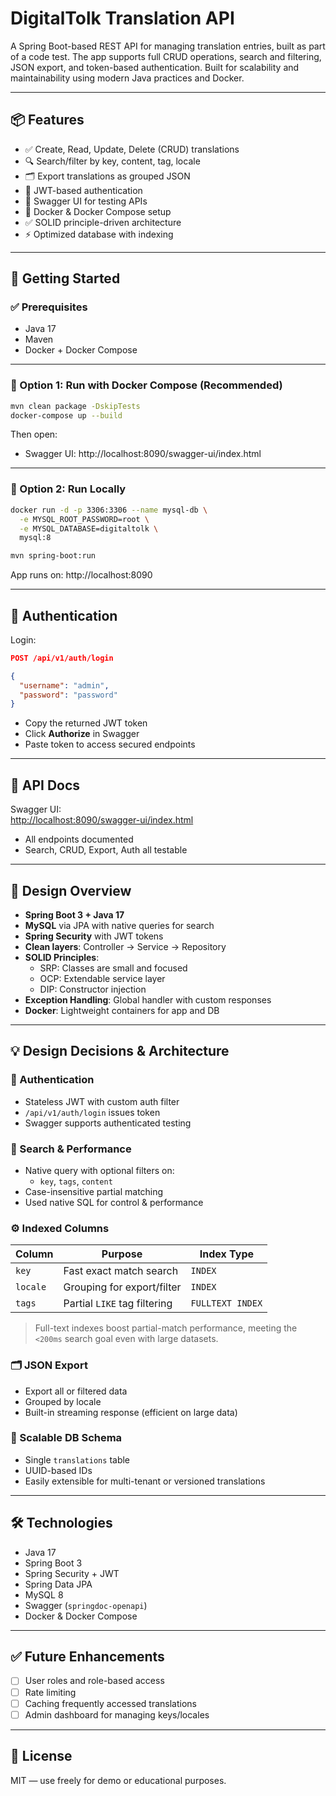 # DigitalTolk Translation API

A Spring Boot-based REST API for managing translation entries, built as part of a code test. The app supports full CRUD operations, search and filtering, JSON export, and token-based authentication. Built for scalability and maintainability using modern Java practices and Docker.

---

## 📦 Features

- ✅ Create, Read, Update, Delete (CRUD) translations
- 🔍 Search/filter by key, content, tag, locale
- 🗂️ Export translations as grouped JSON
- 🔐 JWT-based authentication
- 📄 Swagger UI for testing APIs
- 🐳 Docker & Docker Compose setup
- ✅ SOLID principle-driven architecture
- ⚡ Optimized database with indexing

---

## 🚀 Getting Started

### ✅ Prerequisites

- Java 17
- Maven
- Docker + Docker Compose

---

### 🔧 Option 1: Run with Docker Compose (Recommended)

```bash
mvn clean package -DskipTests
docker-compose up --build
```

Then open:

- Swagger UI: http://localhost:8090/swagger-ui/index.html

---

### 🔧 Option 2: Run Locally

```bash
docker run -d -p 3306:3306 --name mysql-db \
  -e MYSQL_ROOT_PASSWORD=root \
  -e MYSQL_DATABASE=digitaltolk \
  mysql:8

mvn spring-boot:run
```

App runs on: http://localhost:8090

---

## 🔐 Authentication

Login:

```json
POST /api/v1/auth/login

{
  "username": "admin",
  "password": "password"
}
```

- Copy the returned JWT token
- Click **Authorize** in Swagger
- Paste token to access secured endpoints

---

## 📘 API Docs

Swagger UI:  
[http://localhost:8090/swagger-ui/index.html](http://localhost:8090/swagger-ui/index.html)

- All endpoints documented
- Search, CRUD, Export, Auth all testable

---

## 🧠 Design Overview

- **Spring Boot 3 + Java 17**
- **MySQL** via JPA with native queries for search
- **Spring Security** with JWT tokens
- **Clean layers**: Controller → Service → Repository
- **SOLID Principles**:
    - SRP: Classes are small and focused
    - OCP: Extendable service layer
    - DIP: Constructor injection
- **Exception Handling**: Global handler with custom responses
- **Docker**: Lightweight containers for app and DB

---

## 💡 Design Decisions & Architecture

### 🔐 Authentication

- Stateless JWT with custom auth filter
- `/api/v1/auth/login` issues token
- Swagger supports authenticated testing

### 🔎 Search & Performance

- Native query with optional filters on:
    - `key`, `tags`, `content`
- Case-insensitive partial matching
- Used native SQL for control & performance

### ⚙️ Indexed Columns

| Column        | Purpose                       | Index Type         |
|---------------|-------------------------------|---------------------|
| `key`         | Fast exact match search        | `INDEX`             |
| `locale`      | Grouping for export/filter     | `INDEX`             |
| `tags`        | Partial `LIKE` tag filtering   | `FULLTEXT INDEX`    |

> Full-text indexes boost partial-match performance, meeting the `<200ms` search goal even with large datasets.

### 🗂️ JSON Export

- Export all or filtered data
- Grouped by locale
- Built-in streaming response (efficient on large data)

### 🧱 Scalable DB Schema

- Single `translations` table
- UUID-based IDs
- Easily extensible for multi-tenant or versioned translations

---

## 🛠 Technologies

- Java 17
- Spring Boot 3
- Spring Security + JWT
- Spring Data JPA
- MySQL 8
- Swagger (`springdoc-openapi`)
- Docker & Docker Compose

---

## ✅ Future Enhancements

- [ ] User roles and role-based access
- [ ] Rate limiting
- [ ] Caching frequently accessed translations
- [ ] Admin dashboard for managing keys/locales

---

## 📄 License

MIT — use freely for demo or educational purposes.